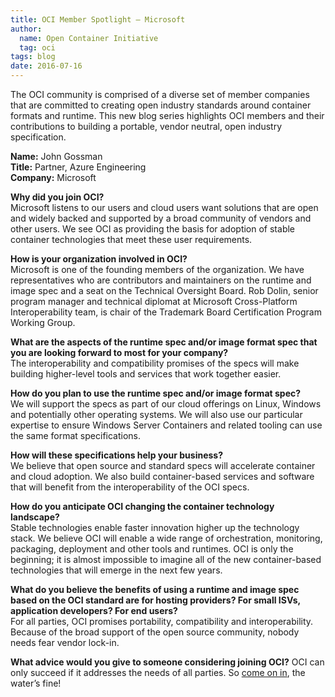 ```yaml
---
title: OCI Member Spotlight – Microsoft
author:
  name: Open Container Initiative
  tag: oci
tags: blog
date: 2016-07-16
---
```


The OCI community is comprised of a diverse set of member companies that are committed to creating open industry standards around container formats and runtime. This new blog series highlights OCI members and their contributions to building a portable, vendor neutral, open industry specification.  


**Name:** John Gossman  
**Title:** Partner, Azure Engineering  
**Company:** Microsoft  

**Why did you join OCI?**  
Microsoft listens to our users and cloud users want solutions that are open and widely backed and supported by a broad community of vendors and other users. We see OCI as providing the basis for adoption of stable container technologies that meet these user requirements.

**How is your organization involved in OCI?**  
Microsoft is one of the founding members of the organization. We have representatives who are contributors and maintainers on the runtime and image spec and a seat on the Technical Oversight Board. Rob Dolin, senior program manager and technical diplomat at Microsoft Cross-Platform Interoperability team, is chair of the Trademark Board Certification Program Working Group.

**What are the aspects of the runtime spec and/or image format spec that you are looking forward to most for your company?**  
The interoperability and compatibility promises of the specs will make building higher-level tools and services that work together easier.

**How do you plan to use the runtime spec and/or image format spec?**  
We will support the specs as part of our cloud offerings on Linux, Windows and potentially other operating systems. We will also use our particular expertise to ensure Windows Server Containers and related tooling can use the same format specifications.

**How will these specifications help your business?**  
We believe that open source and standard specs will accelerate container and cloud adoption. We also build container-based services and software that will benefit from the interoperability of the OCI specs.

**How do you anticipate OCI changing the container technology landscape?**  
Stable technologies enable faster innovation higher up the technology stack. We believe OCI will enable a wide range of orchestration, monitoring, packaging, deployment and other tools and runtimes. OCI is only the beginning; it is almost impossible to imagine all of the new container-based technologies that will emerge in the next few years.

**What do you believe the benefits of using a runtime and image spec based on the OCI standard are for hosting providers?  For small ISVs, application developers? For end users?**  
For all parties, OCI promises portability, compatibility and interoperability. Because of the broad support of the open source community, nobody needs fear vendor lock-in.

**What advice would you give to someone considering joining OCI?** 
OCI can only succeed if it addresses the needs of all parties. So [come on in](/community), the water’s fine!
